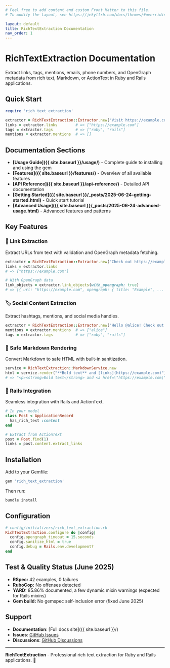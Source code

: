 ```yaml
---
# Feel free to add content and custom Front Matter to this file.
# To modify the layout, see https://jekyllrb.com/docs/themes/#overriding-theme-defaults

layout: default
title: RichTextExtraction Documentation
nav_order: 1
---
```


# RichTextExtraction Documentation

Extract links, tags, mentions, emails, phone numbers, and OpenGraph metadata from rich text, Markdown, or ActionText in Ruby and Rails applications.

## Quick Start

```ruby
require 'rich_text_extraction'

extractor = RichTextExtraction::Extractor.new("Visit https://example.com and check out #ruby #rails!")
links = extractor.links        # => ["https://example.com"]
tags = extractor.tags          # => ["ruby", "rails"]
mentions = extractor.mentions  # => []
```

## Documentation Sections

- **[Usage Guide]({{ site.baseurl }}/usage/)** - Complete guide to installing and using the gem
- **[Features]({{ site.baseurl }}/features/)** - Overview of all available features
- **[API Reference]({{ site.baseurl }}/api-reference/)** - Detailed API documentation
- **[Getting Started]({{ site.baseurl }}/_posts/2025-06-24-getting-started.html)** - Quick start tutorial
- **[Advanced Usage]({{ site.baseurl }}/_posts/2025-06-24-advanced-usage.html)** - Advanced features and patterns

## Key Features

### 🔗 Link Extraction
Extract URLs from text with validation and OpenGraph metadata fetching.

```ruby
extractor = RichTextExtraction::Extractor.new("Check out https://example.com")
links = extractor.links
# => ["https://example.com"]

# With OpenGraph data
link_objects = extractor.link_objects(with_opengraph: true)
# => [{ url: "https://example.com", opengraph: { title: "Example", ... } }]
```

### 🏷️ Social Content Extraction
Extract hashtags, mentions, and social media handles.

```ruby
extractor = RichTextExtraction::Extractor.new("Hello @alice! Check out #ruby #rails")
mentions = extractor.mentions  # => ["alice"]
tags = extractor.tags          # => ["ruby", "rails"]
```

### 📝 Safe Markdown Rendering
Convert Markdown to safe HTML with built-in sanitization.

```ruby
service = RichTextExtraction::MarkdownService.new
html = service.render("**Bold text** and [links](https://example.com)")
# => "<p><strong>Bold text</strong> and <a href=\"https://example.com\" target=\"_blank\" rel=\"noopener noreferrer\">links</a></p>"
```

### 🚀 Rails Integration
Seamless integration with Rails and ActionText.

```ruby
# In your model
class Post < ApplicationRecord
  has_rich_text :content
end

# Extract from ActionText
post = Post.find(1)
links = post.content.extract_links
```

## Installation

Add to your Gemfile:

```ruby
gem 'rich_text_extraction'
```

Then run:

```bash
bundle install
```

## Configuration

```ruby
# config/initializers/rich_text_extraction.rb
RichTextExtraction.configure do |config|
  config.opengraph_timeout = 15.seconds
  config.sanitize_html = true
  config.debug = Rails.env.development?
end
```

## Test & Quality Status (June 2025)

- **RSpec:** 42 examples, 0 failures
- **RuboCop:** No offenses detected
- **YARD:** 85.86% documented, a few dynamic mixin warnings (expected for Rails mixins)
- **Gem build:** No gemspec self-inclusion error (fixed June 2025)

## Support

- **Documentation**: [Full docs site]({{ site.baseurl }}/)
- **Issues**: [GitHub Issues](https://github.com/ceccec/rich_text_extraction/issues)
- **Discussions**: [GitHub Discussions](https://github.com/ceccec/rich_text_extraction/discussions)

---

**RichTextExtraction** - Professional rich text extraction for Ruby and Rails applications. 🚀
